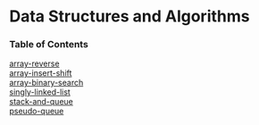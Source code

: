 # Data Structures and Algorithms

### Table of Contents

[array-reverse](./javascript/401/array-reverse/README.md)\
[array-insert-shift](./javascript/401/array-insert-shift/README.md)\
[array-binary-search](./javascript/401/array-binary-search/README.md)\
[singly-linked-list](./javascript/401/linked-list/README.md)\
[stack-and-queue](./javascript/401/stack-and-queue/README.md)\
[pseudo-queue](./javascript/401/stack-and-queue/pseudoQueue/README.md)
